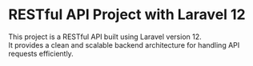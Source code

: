 # RESTful API Project with Laravel 12

This project is a RESTful API built using Laravel version 12.  
It provides a clean and scalable backend architecture for handling API requests efficiently.
